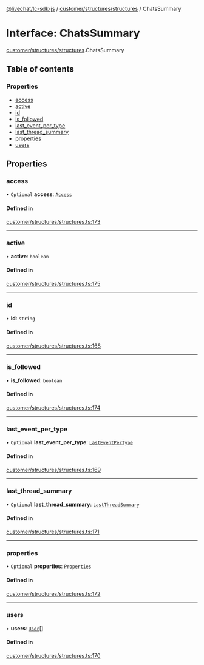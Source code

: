 [@livechat/lc-sdk-js](../README.md) / [customer/structures/structures](../modules/customer_structures_structures.md) / ChatsSummary

# Interface: ChatsSummary

[customer/structures/structures](../modules/customer_structures_structures.md).ChatsSummary

## Table of contents

### Properties

- [access](customer_structures_structures.ChatsSummary.md#access)
- [active](customer_structures_structures.ChatsSummary.md#active)
- [id](customer_structures_structures.ChatsSummary.md#id)
- [is\_followed](customer_structures_structures.ChatsSummary.md#is_followed)
- [last\_event\_per\_type](customer_structures_structures.ChatsSummary.md#last_event_per_type)
- [last\_thread\_summary](customer_structures_structures.ChatsSummary.md#last_thread_summary)
- [properties](customer_structures_structures.ChatsSummary.md#properties)
- [users](customer_structures_structures.ChatsSummary.md#users)

## Properties

### access

• `Optional` **access**: [`Access`](customer_structures_structures.Access.md)

#### Defined in

[customer/structures/structures.ts:173](https://github.com/livechat/lc-sdk-js/blob/d267eeb/src/customer/structures/structures.ts#L173)

___

### active

• **active**: `boolean`

#### Defined in

[customer/structures/structures.ts:175](https://github.com/livechat/lc-sdk-js/blob/d267eeb/src/customer/structures/structures.ts#L175)

___

### id

• **id**: `string`

#### Defined in

[customer/structures/structures.ts:168](https://github.com/livechat/lc-sdk-js/blob/d267eeb/src/customer/structures/structures.ts#L168)

___

### is\_followed

• **is\_followed**: `boolean`

#### Defined in

[customer/structures/structures.ts:174](https://github.com/livechat/lc-sdk-js/blob/d267eeb/src/customer/structures/structures.ts#L174)

___

### last\_event\_per\_type

• `Optional` **last\_event\_per\_type**: [`LastEventPerType`](customer_structures_structures.LastEventPerType.md)

#### Defined in

[customer/structures/structures.ts:169](https://github.com/livechat/lc-sdk-js/blob/d267eeb/src/customer/structures/structures.ts#L169)

___

### last\_thread\_summary

• `Optional` **last\_thread\_summary**: [`LastThreadSummary`](customer_structures_structures.LastThreadSummary.md)

#### Defined in

[customer/structures/structures.ts:171](https://github.com/livechat/lc-sdk-js/blob/d267eeb/src/customer/structures/structures.ts#L171)

___

### properties

• `Optional` **properties**: [`Properties`](customer_structures_structures.Properties.md)

#### Defined in

[customer/structures/structures.ts:172](https://github.com/livechat/lc-sdk-js/blob/d267eeb/src/customer/structures/structures.ts#L172)

___

### users

• **users**: [`User`](../modules/customer_structures_users.md#user)[]

#### Defined in

[customer/structures/structures.ts:170](https://github.com/livechat/lc-sdk-js/blob/d267eeb/src/customer/structures/structures.ts#L170)

